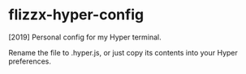 # flizzx-hyper-config
[2019] Personal config for my Hyper terminal.

Rename the file to .hyper.js, or just copy its contents into your Hyper preferences.
